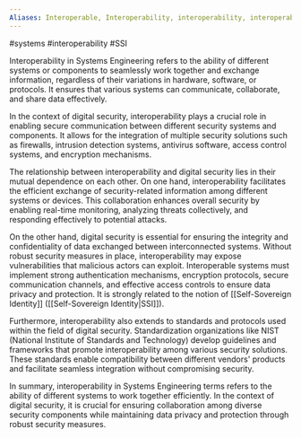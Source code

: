 ```yaml
---
Aliases: Interoperable, Interoperability, interoperability, interoperabilities
---
```

#systems #interoperability #SSI 

Interoperability in Systems Engineering refers to the ability of different systems or components to seamlessly work together and exchange information, regardless of their variations in hardware, software, or protocols. It ensures that various systems can communicate, collaborate, and share data effectively.

In the context of digital security, interoperability plays a crucial role in enabling secure communication between different security systems and components. It allows for the integration of multiple security solutions such as firewalls, intrusion detection systems, antivirus software, access control systems, and encryption mechanisms.

The relationship between interoperability and digital security lies in their mutual dependence on each other. On one hand, interoperability facilitates the efficient exchange of security-related information among different systems or devices. This collaboration enhances overall security by enabling real-time monitoring, analyzing threats collectively, and responding effectively to potential attacks.

On the other hand, digital security is essential for ensuring the integrity and confidentiality of data exchanged between interconnected systems. Without robust security measures in place, interoperability may expose vulnerabilities that malicious actors can exploit. Interoperable systems must implement strong authentication mechanisms, encryption protocols, secure communication channels, and effective access controls to ensure data privacy and protection. It is strongly related to the notion of [[Self-Sovereign Identity]] ([[Self-Sovereign Identity|SSI]]).

Furthermore, interoperability also extends to standards and protocols used within the field of digital security. Standardization organizations like NIST (National Institute of Standards and Technology) develop guidelines and frameworks that promote interoperability among various security solutions. These standards enable compatibility between different vendors' products and facilitate seamless integration without compromising security.

In summary, interoperability in Systems Engineering terms refers to the ability of different systems to work together efficiently. In the context of digital security, it is crucial for ensuring collaboration among diverse security components while maintaining data privacy and protection through robust security measures.